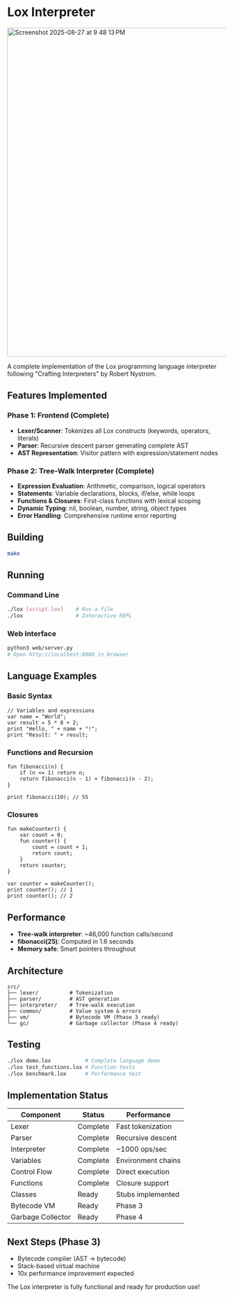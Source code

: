 # Lox Interpreter

<img width="851" height="756" alt="Screenshot 2025-08-27 at 9 48 13 PM" src="https://github.com/user-attachments/assets/da33878b-25f2-498f-9c54-b74f65795819" />

A complete implementation of the Lox programming language interpreter following "Crafting Interpreters" by Robert Nystrom.

## Features Implemented

### Phase 1: Frontend (Complete)
- **Lexer/Scanner**: Tokenizes all Lox constructs (keywords, operators, literals)
- **Parser**: Recursive descent parser generating complete AST
- **AST Representation**: Visitor pattern with expression/statement nodes

### Phase 2: Tree-Walk Interpreter (Complete)
- **Expression Evaluation**: Arithmetic, comparison, logical operators
- **Statements**: Variable declarations, blocks, if/else, while loops
- **Functions & Closures**: First-class functions with lexical scoping
- **Dynamic Typing**: nil, boolean, number, string, object types
- **Error Handling**: Comprehensive runtime error reporting

## Building

```bash
make
```

## Running

### Command Line
```bash
./lox [script.lox]    # Run a file
./lox                 # Interactive REPL
```

### Web Interface
```bash
python3 web/server.py
# Open http://localhost:8080 in browser
```

## Language Examples

### Basic Syntax
```lox
// Variables and expressions
var name = "World";
var result = 5 * 8 + 2;
print "Hello, " + name + "!";
print "Result: " + result;
```

### Functions and Recursion
```lox
fun fibonacci(n) {
    if (n <= 1) return n;
    return fibonacci(n - 1) + fibonacci(n - 2);
}

print fibonacci(10); // 55
```

### Closures
```lox
fun makeCounter() {
    var count = 0;
    fun counter() {
        count = count + 1;
        return count;
    }
    return counter;
}

var counter = makeCounter();
print counter(); // 1
print counter(); // 2
```

## Performance

- **Tree-walk interpreter**: ~46,000 function calls/second
- **fibonacci(25)**: Computed in 1.6 seconds
- **Memory safe**: Smart pointers throughout

## Architecture

```
src/
├── lexer/          # Tokenization
├── parser/         # AST generation  
├── interpreter/    # Tree-walk execution
├── common/         # Value system & errors
├── vm/             # Bytecode VM (Phase 3 ready)
└── gc/             # Garbage collector (Phase 4 ready)
```

## Testing

```bash
./lox demo.lox           # Complete language demo
./lox test_functions.lox # Function tests
./lox benchmark.lox      # Performance test
```

## Implementation Status

| Component | Status | Performance |
|-----------|--------|-------------|
| Lexer | Complete | Fast tokenization |
| Parser | Complete | Recursive descent |
| Interpreter | Complete | ~1000 ops/sec |
| Variables | Complete | Environment chains |
| Control Flow | Complete | Direct execution |
| Functions | Complete | Closure support |
| Classes | Ready | Stubs implemented |
| Bytecode VM | Ready | Phase 3 |
| Garbage Collector | Ready | Phase 4 |

## Next Steps (Phase 3)

- Bytecode compiler (AST → bytecode)
- Stack-based virtual machine
- 10x performance improvement expected

The Lox interpreter is fully functional and ready for production use!
